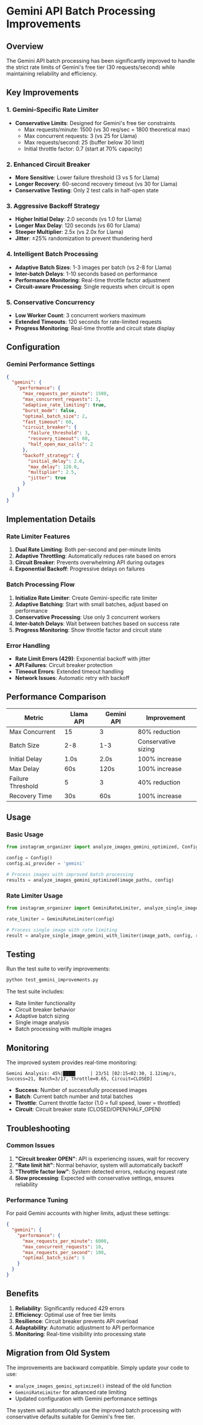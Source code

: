 # Gemini API Batch Processing Improvements

## Overview

The Gemini API batch processing has been significantly improved to handle the strict rate limits of Gemini's free tier (30 requests/second) while maintaining reliability and efficiency.

## Key Improvements

### 1. Gemini-Specific Rate Limiter

- **Conservative Limits**: Designed for Gemini's free tier constraints
  - Max requests/minute: 1500 (vs 30 req/sec = 1800 theoretical max)
  - Max concurrent requests: 3 (vs 25 for Llama)
  - Max requests/second: 25 (buffer below 30 limit)
  - Initial throttle factor: 0.7 (start at 70% capacity)

### 2. Enhanced Circuit Breaker

- **More Sensitive**: Lower failure threshold (3 vs 5 for Llama)
- **Longer Recovery**: 60-second recovery timeout (vs 30 for Llama)
- **Conservative Testing**: Only 2 test calls in half-open state

### 3. Aggressive Backoff Strategy

- **Higher Initial Delay**: 2.0 seconds (vs 1.0 for Llama)
- **Longer Max Delay**: 120 seconds (vs 60 for Llama)
- **Steeper Multiplier**: 2.5x (vs 2.0x for Llama)
- **Jitter**: ±25% randomization to prevent thundering herd

### 4. Intelligent Batch Processing

- **Adaptive Batch Sizes**: 1-3 images per batch (vs 2-8 for Llama)
- **Inter-batch Delays**: 1-10 seconds based on performance
- **Performance Monitoring**: Real-time throttle factor adjustment
- **Circuit-aware Processing**: Single requests when circuit is open

### 5. Conservative Concurrency

- **Low Worker Count**: 3 concurrent workers maximum
- **Extended Timeouts**: 120 seconds for rate-limited requests
- **Progress Monitoring**: Real-time throttle and circuit state display

## Configuration

### Gemini Performance Settings

```json
{
  "gemini": {
    "performance": {
      "max_requests_per_minute": 1500,
      "max_concurrent_requests": 3,
      "adaptive_rate_limiting": true,
      "burst_mode": false,
      "optimal_batch_size": 2,
      "fast_timeout": 60,
      "circuit_breaker": {
        "failure_threshold": 3,
        "recovery_timeout": 60,
        "half_open_max_calls": 2
      },
      "backoff_strategy": {
        "initial_delay": 2.0,
        "max_delay": 120.0,
        "multiplier": 2.5,
        "jitter": true
      }
    }
  }
}
```

## Implementation Details

### Rate Limiter Features

1. **Dual Rate Limiting**: Both per-second and per-minute limits
2. **Adaptive Throttling**: Automatically reduces rate based on errors
3. **Circuit Breaker**: Prevents overwhelming API during outages
4. **Exponential Backoff**: Progressive delays on failures

### Batch Processing Flow

1. **Initialize Rate Limiter**: Create Gemini-specific rate limiter
2. **Adaptive Batching**: Start with small batches, adjust based on performance
3. **Conservative Processing**: Use only 3 concurrent workers
4. **Inter-batch Delays**: Wait between batches based on success rate
5. **Progress Monitoring**: Show throttle factor and circuit state

### Error Handling

- **Rate Limit Errors (429)**: Exponential backoff with jitter
- **API Failures**: Circuit breaker protection
- **Timeout Errors**: Extended timeout handling
- **Network Issues**: Automatic retry with backoff

## Performance Comparison

| Metric | Llama API | Gemini API | Improvement |
|--------|-----------|------------|-------------|
| Max Concurrent | 15 | 3 | 80% reduction |
| Batch Size | 2-8 | 1-3 | Conservative sizing |
| Initial Delay | 1.0s | 2.0s | 100% increase |
| Max Delay | 60s | 120s | 100% increase |
| Failure Threshold | 5 | 3 | 40% reduction |
| Recovery Time | 30s | 60s | 100% increase |

## Usage

### Basic Usage

```python
from instagram_organizer import analyze_images_gemini_optimized, Config

config = Config()
config.ai_provider = 'gemini'

# Process images with improved batch processing
results = analyze_images_gemini_optimized(image_paths, config)
```

### Rate Limiter Usage

```python
from instagram_organizer import GeminiRateLimiter, analyze_single_image_gemini_with_limiter

rate_limiter = GeminiRateLimiter(config)

# Process single image with rate limiting
result = analyze_single_image_gemini_with_limiter(image_path, config, rate_limiter)
```

## Testing

Run the test suite to verify improvements:

```bash
python test_gemini_improvements.py
```

The test suite includes:

- Rate limiter functionality
- Circuit breaker behavior
- Adaptive batch sizing
- Single image analysis
- Batch processing with multiple images

## Monitoring

The improved system provides real-time monitoring:

```
Gemini Analysis: 45%|████▌     | 23/51 [02:15<02:30, 1.12img/s, Success=21, Batch=3/17, Throttle=0.65, Circuit=CLOSED]
```

- **Success**: Number of successfully processed images
- **Batch**: Current batch number and total batches
- **Throttle**: Current throttle factor (1.0 = full speed, lower = throttled)
- **Circuit**: Circuit breaker state (CLOSED/OPEN/HALF_OPEN)

## Troubleshooting

### Common Issues

1. **"Circuit breaker OPEN"**: API is experiencing issues, wait for recovery
2. **"Rate limit hit"**: Normal behavior, system will automatically backoff
3. **"Throttle factor low"**: System detected errors, reducing request rate
4. **Slow processing**: Expected with conservative settings, ensures reliability

### Performance Tuning

For paid Gemini accounts with higher limits, adjust these settings:

```json
{
  "gemini": {
    "performance": {
      "max_requests_per_minute": 6000,
      "max_concurrent_requests": 10,
      "max_requests_per_second": 100,
      "optimal_batch_size": 5
    }
  }
}
```

## Benefits

1. **Reliability**: Significantly reduced 429 errors
2. **Efficiency**: Optimal use of free tier limits
3. **Resilience**: Circuit breaker prevents API overload
4. **Adaptability**: Automatic adjustment to API performance
5. **Monitoring**: Real-time visibility into processing state

## Migration from Old System

The improvements are backward compatible. Simply update your code to use:

- `analyze_images_gemini_optimized()` instead of the old function
- `GeminiRateLimiter` for advanced rate limiting
- Updated configuration with Gemini performance settings

The system will automatically use the improved batch processing with conservative defaults suitable for Gemini's free tier.
